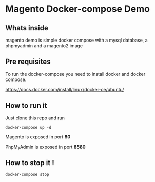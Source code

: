 # Magento Docker-compose Demo

## Whats inside

magento demo is simple docker compose with a mysql database, a phpmyadmin and a magento2 image

## Pre requisites 

To run the docker-compose you need to install docker and docker compose.

https://docs.docker.com/install/linux/docker-ce/ubuntu/


## How to run it

Just clone this repo and run 

`docker-compose up -d`

Magento is exposed in port **80**

PhpMyAdmin is exposed in port **8580**


## How to stop it !

`docker-compose stop`